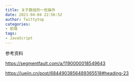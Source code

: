 ```yaml
---
title: 关于数组的一些操作
date: 2021-04-04 22:56:52
author: Twittytop
categories:
- 前端
tags:
- JavaScript
---
```






参考资料

https://segmentfault.com/a/1190000018549643

https://juejin.cn/post/6844903856489365518#heading-23